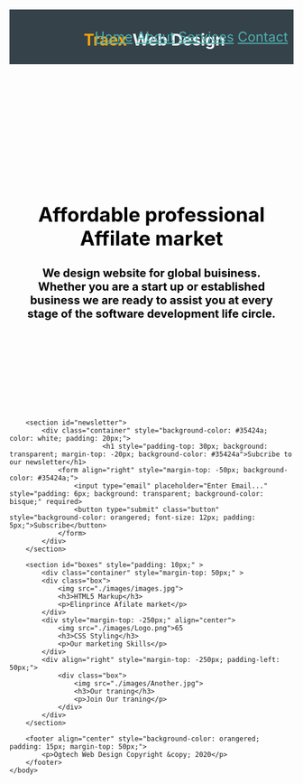 <!DOCTYPE html>
<html>
    <head>
        <meta charset="utf-8">
        <meta name="description" content="Affordable and professional web design">
        <meta name="author" content="Brad Traversy">
        <title>Traex Web Design | Welcome</title>
        <link rel="stylesheet" href="./CSS/sytle.css">
    </head>
    <body>
        <header>
            <div id="branding" style="margin-top: 20px;">
                <h1><span class="highlight" style="color: orange; padding: 10px;">Traex</span><span style="color: #fff;">Web Design</span></h1>
            </div>
            <nav style="background-color: #35424a; margin-top: -90px; padding: 10px; font-size: x-large;" align="right">
                <ul>
                    <a href="index.html" style=" color: rgb(78, 177, 177)">Home</a>
                    <a href="about.html" style=" color: rgb(78, 177, 177)">About</a>
                    <a href="services.html" style=" color: rgb(78, 177, 177)">Services</a>
                    <a href="contact.html" style=" color: rgb(78, 177, 177)">Contact</a>
                </ul>
            </nav>
        </header>
        <section id="showcase" style="margin-top: 10px;">
            <div class="container" style="background-image: url(./images/top.jpg); backface-visibility: visible; border: 0; padding: 140px; padding-left: 20px; padding-right: 20px; color: #ffff; background-position: center; background-size: cover; align-items: center;">
                <h1 align="center" style="font-size: 35px; color: black;"><b>Affordable professional Affilate market</b></h1>
                <p align="center" style="font-size: 20px; color: black;"><b>We design website for global buisiness. Whether you are a start
                    up or established business we are ready to assist you at every 
                    stage of the software development life circle.
                </b></p>
            </div>
        </section>

        <section id="newsletter">
            <div class="container" style="background-color: #35424a; color: white; padding: 20px;">
                           <h1 style="padding-top: 30px; background: transparent; margin-top: -20px; background-color: #35424a">Subcribe to our newsletter</h1>
                <form align="right" style="margin-top: -50px; background-color: #35424a;">
                    <input type="email" placeholder="Enter Email..." style="padding: 6px; background: transparent; background-color: bisque;" required>
                    <button type="submit" class="button" style="background-color: orangered; font-size: 12px; padding: 5px;">Subscribe</button>
                </form>
            </div>
        </section>

        <section id="boxes" style="padding: 10px;" >
            <div class="container" style="margin-top: 50px;" >
            <div class="box">
                <img src="./images/images.jpg">
                <h3>HTML5 Markup</h3>
                <p>Elinprince Afilate market</p>
            </div>
            <div style="margin-top: -250px;" align="center"> 
                <img src="./images/Logo.png">65
                <h3>CSS Styling</h3>
                <p>Our marketing Skills</p>
            </div>
            <div align="right" style="margin-top: -250px; padding-left: 50px;">
                <div class="box">
                    <img src="./images/Another.jpg">
                    <h3>Our traning</h3>
                    <p>Join Our traning</p>
                </div>
            </div>
        </section>

        <footer align="center" style="background-color: orangered; padding: 15px; margin-top: 50px;">
            <p>Ogtech Web Design Copyright &copy; 2020</p>
        </footer>
    </body>
</html>






